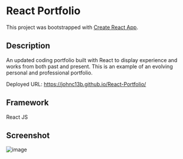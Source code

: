 # React Portfolio

This project was bootstrapped with [Create React App](https://github.com/facebook/create-react-app).

## Description

An updated coding portfolio built with React to display experience and works from both past and present. This is an example of an evolving personal and professional portfolio.  

Deployed URL: https://johnc13b.github.io/React-Portfolio/

## Framework

React JS

## Screenshot

![image](https://user-images.githubusercontent.com/100248387/182283639-88caebca-68f8-4ecc-9e59-615787383cb9.png)

